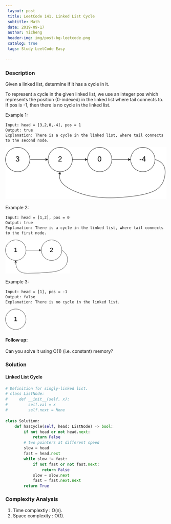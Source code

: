 ```yaml
--- 
 layout: post
 title: LeetCode 141. Linked List Cycle
 subtitle: Math
 date: 2019-09-17
 author: Yicheng
 header-img: img/post-bg-leetcode.png
 catalog: true
 tags: Study LeetCode Easy

---
```


### Description

Given a linked list, determine if it has a cycle in it.

To represent a cycle in the given linked list, we use an integer pos which represents the position (0-indexed) in the linked list where tail connects to. If pos is -1, then there is no cycle in the linked list.

 

Example 1:
```
Input: head = [3,2,0,-4], pos = 1
Output: true
Explanation: There is a cycle in the linked list, where tail connects to the second node.
```
![lc141-1](postImages/lc141-1.png)

Example 2:
```
Input: head = [1,2], pos = 0
Output: true
Explanation: There is a cycle in the linked list, where tail connects to the first node.
```
![lc141-2](postImages/lc141-2.png)

Example 3:
```
Input: head = [1], pos = -1
Output: false
Explanation: There is no cycle in the linked list.
```
![lc141-3](postImages/lc141-3.png)

#### Follow up:

Can you solve it using O(1) (i.e. constant) memory?

### Solution

#### Linked List Cycle

```python
# Definition for singly-linked list.
# class ListNode:
#     def __init__(self, x):
#         self.val = x
#         self.next = None

class Solution:
    def hasCycle(self, head: ListNode) -> bool:
        if not head or not head.next:
            return False
        # two pointers at different speed
        slow = head
        fast = head.next
        while slow != fast:
            if not fast or not fast.next:
                return False
            slow = slow.next
            fast = fast.next.next
        return True
```

### Complexity Analysis

1. Time complextiy : O(n).
2. Space complexity : O(1).
